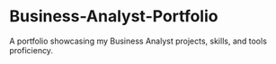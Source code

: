 # Business-Analyst-Portfolio
A portfolio showcasing my Business Analyst projects, skills, and tools proficiency.
